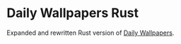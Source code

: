 # Daily Wallpapers Rust

Expanded and rewritten Rust version of [Daily Wallpapers](https://github.com/GustaMantovani/daily-wallpapers).